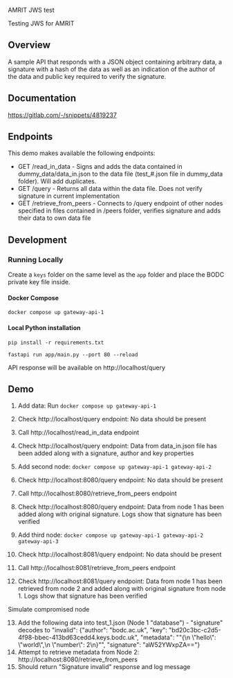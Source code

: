 AMRIT JWS test

Testing JWS for AMRIT


## Overview
A sample API that responds with a JSON object containing arbitrary data, 
a signature with a hash of the data as well as an indication of the author of the data and public key
required to verify the signature.

## Documentation
https://gitlab.com/-/snippets/4819237

## Endpoints

This demo makes available the following endpoints:

- GET /read_in_data - Signs and adds the data contained in dummy_data/data_in.json to the data file (test_#.json file in dummy_data folder). Will add duplicates.
- GET /query - Returns all data within the data file. Does not verify signature in current implementation
- GET /retrieve_from_peers - Connects to /query endpoint of other nodes specified in files contained in /peers folder, verifies signature and adds their data to own data file

## Development

### Running Locally

Create a `keys` folder on the same level as the `app` folder and place the BODC private key file inside.

#### Docker Compose

`docker compose up gateway-api-1`

#### Local Python installation

`pip install -r requirements.txt`

`fastapi run app/main.py --port 80 --reload`

API response will be available on http://localhost/query

## Demo

1. Add data: Run `docker compose up gateway-api-1`
2. Check http://localhost/query endpoint: No data should be present
3. Call http://localhost/read_in_data endpoint
4. Check http://localhost/query endpoint: Data from data_in.json file has been added along with a signature, author and key properties


5. Add second node: `docker compose up gateway-api-1 gateway-api-2`
6. Check http://localhost:8080/query endpoint: No data should be present
7. Call http://localhost:8080/retrieve_from_peers endpoint
8. Check http://localhost:8080/query endpoint: Data from node 1 has been added along with original signature. Logs show that signature has been verified


9. Add third node: `docker compose up gateway-api-1 gateway-api-2 gateway-api-3`
10. Check http://localhost:8081/query endpoint: No data should be present
11. Call http://localhost:8081/retrieve_from_peers endpoint
12. Check http://localhost:8081/query endpoint: Data from node 1 has been retrieved from node 2 and added along with original signature from node 1. Logs show that signature has been verified

Simulate compromised node

13. Add the following data into test_1.json (Node 1 "database") - "signature" decodes to "invalid": {"author": "bodc.ac.uk", "key": "bd20c3bc-c2d5-4f98-bbec-413bd63cedd4.keys.bodc.uk", "metadata": "\"{\\n  \\\"hello\\\": \\\"world\\\",\\n  \\\"number\\\": 2\\n}\"", "signature": "aW52YWxpZA=="}
14. Attempt to retrieve metadata from Node 2: http://localhost:8080/retrieve_from_peers
15. Should return "Signature invalid" response and log message